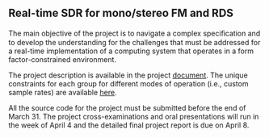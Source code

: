 ## Real-time SDR for mono/stereo FM and RDS

The main objective of the project is to navigate a complex speciﬁcation and to develop the understanding for the challenges that must be addressed for a real-time implementation of a computing system that operates in a form factor-constrained environment. 

The project description is available in the project [document](doc/3dy4-project-2022.pdf). The unique constraints for each group for different modes of operation (i.e., custom sample rates) are available [here](doc/3dy4-constraints-group-22.pdf).

All the source code for the project must be submitted before the end of March 31. The project cross-examinations and oral presentations will run in the week of April 4 and the detailed final project report is due on April 8. 
